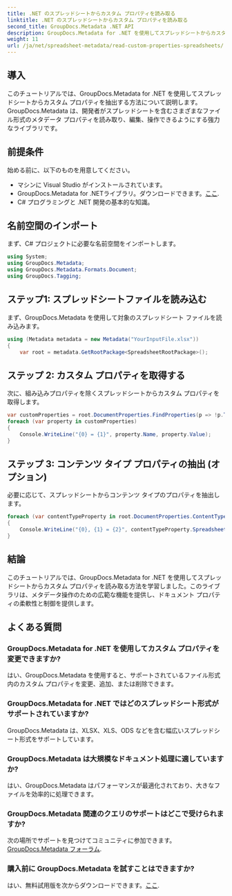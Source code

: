 ```yaml
---
title: .NET のスプレッドシートからカスタム プロパティを読み取る
linktitle: .NET のスプレッドシートからカスタム プロパティを読み取る
second_title: GroupDocs.Metadata .NET API
description: GroupDocs.Metadata for .NET を使用してスプレッドシートからカスタム プロパティを抽出する方法を学習します。.NET アプリケーションでのメタデータ操作を強化します。
weight: 11
url: /ja/net/spreadsheet-metadata/read-custom-properties-spreadsheets/
---
```

## 導入
このチュートリアルでは、GroupDocs.Metadata for .NET を使用してスプレッドシートからカスタム プロパティを抽出する方法について説明します。GroupDocs.Metadata は、開発者がスプレッドシートを含むさまざまなファイル形式のメタデータ プロパティを読み取り、編集、操作できるようにする強力なライブラリです。
## 前提条件
始める前に、以下のものを用意してください。
- マシンに Visual Studio がインストールされています。
-  GroupDocs.Metadata for .NETライブラリ。ダウンロードできます。[ここ](https://releases.groupdocs.com/metadata/net/).
- C# プログラミングと .NET 開発の基本的な知識。

## 名前空間のインポート
まず、C# プロジェクトに必要な名前空間をインポートします。
```csharp
using System;
using GroupDocs.Metadata;
using GroupDocs.Metadata.Formats.Document;
using GroupDocs.Tagging;
```
## ステップ1: スプレッドシートファイルを読み込む
まず、GroupDocs.Metadata を使用して対象のスプレッドシート ファイルを読み込みます。
```csharp
using (Metadata metadata = new Metadata("YourInputFile.xlsx"))
{
    var root = metadata.GetRootPackage<SpreadsheetRootPackage>();
```
## ステップ 2: カスタム プロパティを取得する
次に、組み込みプロパティを除くスプレッドシートからカスタム プロパティを取得します。
```csharp
var customProperties = root.DocumentProperties.FindProperties(p => !p.Tags.Contains(Tags.Document.BuiltIn));
foreach (var property in customProperties)
{
    Console.WriteLine("{0} = {1}", property.Name, property.Value);
}
```
## ステップ 3: コンテンツ タイプ プロパティの抽出 (オプション)
必要に応じて、スプレッドシートからコンテンツ タイプのプロパティを抽出します。
```csharp
foreach (var contentTypeProperty in root.DocumentProperties.ContentTypeProperties.ToList())
{
    Console.WriteLine("{0}, {1} = {2}", contentTypeProperty.SpreadsheetPropertyType, contentTypeProperty.Name, contentTypeProperty.SpreadsheetPropertyValue);
}
```

## 結論
このチュートリアルでは、GroupDocs.Metadata for .NET を使用してスプレッドシートからカスタム プロパティを読み取る方法を学習しました。このライブラリは、メタデータ操作のための広範な機能を提供し、ドキュメント プロパティの柔軟性と制御を提供します。

## よくある質問
### GroupDocs.Metadata for .NET を使用してカスタム プロパティを変更できますか?
はい、GroupDocs.Metadata を使用すると、サポートされているファイル形式内のカスタム プロパティを変更、追加、または削除できます。
### GroupDocs.Metadata for .NET ではどのスプレッドシート形式がサポートされていますか?
GroupDocs.Metadata は、XLSX、XLS、ODS などを含む幅広いスプレッドシート形式をサポートしています。
### GroupDocs.Metadata は大規模なドキュメント処理に適していますか?
はい、GroupDocs.Metadata はパフォーマンスが最適化されており、大きなファイルを効率的に処理できます。
### GroupDocs.Metadata 関連のクエリのサポートはどこで受けられますか?
次の場所でサポートを見つけてコミュニティに参加できます。[GroupDocs.Metadata フォーラム](https://forum.groupdocs.com/c/metadata/14).
### 購入前に GroupDocs.Metadata を試すことはできますか?
はい、無料試用版を次からダウンロードできます。[ここ](https://releases.groupdocs.com/).